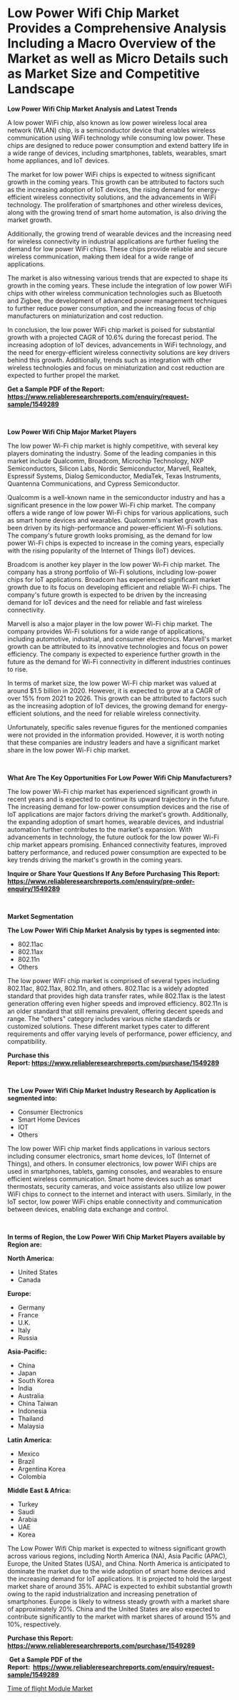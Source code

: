 <p><h1>Low Power Wifi Chip Market Provides a Comprehensive Analysis Including a Macro Overview of the Market as well as Micro Details such as Market Size and Competitive Landscape</h1></p><p><strong>Low Power Wifi Chip Market Analysis and Latest Trends</strong></p>
<p><p>A low power WiFi chip, also known as low power wireless local area network (WLAN) chip, is a semiconductor device that enables wireless communication using WiFi technology while consuming low power. These chips are designed to reduce power consumption and extend battery life in a wide range of devices, including smartphones, tablets, wearables, smart home appliances, and IoT devices.</p><p>The market for low power WiFi chips is expected to witness significant growth in the coming years. This growth can be attributed to factors such as the increasing adoption of IoT devices, the rising demand for energy-efficient wireless connectivity solutions, and the advancements in WiFi technology. The proliferation of smartphones and other wireless devices, along with the growing trend of smart home automation, is also driving the market growth.</p><p>Additionally, the growing trend of wearable devices and the increasing need for wireless connectivity in industrial applications are further fueling the demand for low power WiFi chips. These chips provide reliable and secure wireless communication, making them ideal for a wide range of applications.</p><p>The market is also witnessing various trends that are expected to shape its growth in the coming years. These include the integration of low power WiFi chips with other wireless communication technologies such as Bluetooth and Zigbee, the development of advanced power management techniques to further reduce power consumption, and the increasing focus of chip manufacturers on miniaturization and cost reduction.</p><p>In conclusion, the low power WiFi chip market is poised for substantial growth with a projected CAGR of 10.6% during the forecast period. The increasing adoption of IoT devices, advancements in WiFi technology, and the need for energy-efficient wireless connectivity solutions are key drivers behind this growth. Additionally, trends such as integration with other wireless technologies and focus on miniaturization and cost reduction are expected to further propel the market.</p></p>
<p><strong>Get a Sample PDF of the Report:&nbsp; <a href="https://www.reliableresearchreports.com/enquiry/request-sample/1549289">https://www.reliableresearchreports.com/enquiry/request-sample/1549289</a></strong></p>
<p>&nbsp;</p>
<p><strong>Low Power Wifi Chip Major Market Players</strong></p>
<p><p>The low power Wi-Fi chip market is highly competitive, with several key players dominating the industry. Some of the leading companies in this market include Qualcomm, Broadcom, Microchip Technology, NXP Semiconductors, Silicon Labs, Nordic Semiconductor, Marvell, Realtek, Espressif Systems, Dialog Semiconductor, MediaTek, Texas Instruments, Quantenna Communications, and Cypress Semiconductor.</p><p>Qualcomm is a well-known name in the semiconductor industry and has a significant presence in the low power Wi-Fi chip market. The company offers a wide range of low power Wi-Fi chips for various applications, such as smart home devices and wearables. Qualcomm's market growth has been driven by its high-performance and power-efficient Wi-Fi solutions. The company's future growth looks promising, as the demand for low power Wi-Fi chips is expected to increase in the coming years, especially with the rising popularity of the Internet of Things (IoT) devices.</p><p>Broadcom is another key player in the low power Wi-Fi chip market. The company has a strong portfolio of Wi-Fi solutions, including low-power chips for IoT applications. Broadcom has experienced significant market growth due to its focus on developing efficient and reliable Wi-Fi chips. The company's future growth is expected to be driven by the increasing demand for IoT devices and the need for reliable and fast wireless connectivity.</p><p>Marvell is also a major player in the low power Wi-Fi chip market. The company provides Wi-Fi solutions for a wide range of applications, including automotive, industrial, and consumer electronics. Marvell's market growth can be attributed to its innovative technologies and focus on power efficiency. The company is expected to experience further growth in the future as the demand for Wi-Fi connectivity in different industries continues to rise.</p><p>In terms of market size, the low power Wi-Fi chip market was valued at around $1.5 billion in 2020. However, it is expected to grow at a CAGR of over 15% from 2021 to 2026. This growth can be attributed to factors such as the increasing adoption of IoT devices, the growing demand for energy-efficient solutions, and the need for reliable wireless connectivity.</p><p>Unfortunately, specific sales revenue figures for the mentioned companies were not provided in the information provided. However, it is worth noting that these companies are industry leaders and have a significant market share in the low power Wi-Fi chip market.</p></p>
<p>&nbsp;</p>
<p><strong>What Are The Key Opportunities For Low Power Wifi Chip Manufacturers?</strong></p>
<p><p>The low power Wi-Fi chip market has experienced significant growth in recent years and is expected to continue its upward trajectory in the future. The increasing demand for low-power consumption devices and the rise of IoT applications are major factors driving the market's growth. Additionally, the expanding adoption of smart homes, wearable devices, and industrial automation further contributes to the market's expansion. With advancements in technology, the future outlook for the low power Wi-Fi chip market appears promising. Enhanced connectivity features, improved battery performance, and reduced power consumption are expected to be key trends driving the market's growth in the coming years.</p></p>
<p><strong>Inquire or Share Your Questions If Any Before Purchasing This Report: <a href="https://www.reliableresearchreports.com/enquiry/pre-order-enquiry/1549289">https://www.reliableresearchreports.com/enquiry/pre-order-enquiry/1549289</a></strong></p>
<p>&nbsp;</p>
<p><strong>Market Segmentation</strong></p>
<p><strong>The Low Power Wifi Chip Market Analysis by types is segmented into:</strong></p>
<p><ul><li>802.11ac</li><li>802.11ax</li><li>802.11n</li><li>Others</li></ul></p>
<p><p>The low power WiFi chip market is comprised of several types including 802.11ac, 802.11ax, 802.11n, and others. 802.11ac is a widely adopted standard that provides high data transfer rates, while 802.11ax is the latest generation offering even higher speeds and improved efficiency. 802.11n is an older standard that still remains prevalent, offering decent speeds and range. The "others" category includes various niche standards or customized solutions. These different market types cater to different requirements and offer varying levels of performance, power efficiency, and compatibility.</p></p>
<p><strong>Purchase this Report:&nbsp;<a href="https://www.reliableresearchreports.com/purchase/1549289">https://www.reliableresearchreports.com/purchase/1549289</a></strong></p>
<p>&nbsp;</p>
<p><strong>The Low Power Wifi Chip Market Industry Research by Application is segmented into:</strong></p>
<p><ul><li>Consumer Electronics</li><li>Smart Home Devices</li><li>IOT</li><li>Others</li></ul></p>
<p><p>The low power WiFi chip market finds applications in various sectors including consumer electronics, smart home devices, IoT (Internet of Things), and others. In consumer electronics, low power WiFi chips are used in smartphones, tablets, gaming consoles, and wearables to ensure efficient wireless communication. Smart home devices such as smart thermostats, security cameras, and voice assistants also utilize low power WiFi chips to connect to the internet and interact with users. Similarly, in the IoT sector, low power WiFi chips enable connectivity and communication between devices, enabling data exchange and control.</p></p>
<p>&nbsp;</p>
<p><strong>In terms of Region, the Low Power Wifi Chip Market Players available by Region are:</strong></p>
<p>
    <p> <strong> North America: </strong>
        <ul>
            <li>United States</li>
            <li>Canada</li>
        </ul>
        </p> 
    <p> <strong> Europe: </strong>
        <ul>
            <li>Germany</li>
            <li>France</li>
            <li>U.K.</li>
            <li>Italy</li>
            <li>Russia</li>
        </ul>
        </p> 
    <p> <strong> Asia-Pacific: </strong>
        <ul>
            <li>China</li>
            <li>Japan</li>
            <li>South Korea</li>
            <li>India</li>
            <li>Australia</li>
            <li>China Taiwan</li>
            <li>Indonesia</li>
            <li>Thailand</li>
            <li>Malaysia</li>
        </ul>
        </p> 
    <p> <strong> Latin America: </strong>
        <ul>
            <li>Mexico</li>
            <li>Brazil</li>
            <li>Argentina Korea</li>
            <li>Colombia</li>
        </ul>
        </p> 
    <p> <strong> Middle East & Africa: </strong>
        <ul>
            <li>Turkey</li>
            <li>Saudi</li>
            <li>Arabia</li>
            <li>UAE</li>
            <li>Korea</li>
        </ul>
    </p>
    </p>
<p><p>The Low Power Wifi Chip market is expected to witness significant growth across various regions, including North America (NA), Asia Pacific (APAC), Europe, the United States (USA), and China. North America is anticipated to dominate the market due to the wide adoption of smart home devices and the increasing demand for IoT applications. It is projected to hold the largest market share of around 35%. APAC is expected to exhibit substantial growth owing to the rapid industrialization and increasing penetration of smartphones. Europe is likely to witness steady growth with a market share of approximately 20%. China and the United States are also expected to contribute significantly to the market with market shares of around 15% and 10%, respectively.</p></p>
<p><strong>Purchase this Report: <a href="https://www.reliableresearchreports.com/purchase/1549289">https://www.reliableresearchreports.com/purchase/1549289</a></strong></p>
<p>&nbsp;<strong>Get a Sample PDF of the Report:&nbsp;&nbsp;<a href="https://www.reliableresearchreports.com/enquiry/request-sample/1549289">https://www.reliableresearchreports.com/enquiry/request-sample/1549289</a></strong></p>
<p><strong></strong></p>
<p><p><a href="https://github.com/Triciasol/Market-Research-Report-List-1/blob/main/time-of-flight-module-market.md">Time of flight Module Market</a></p></p>